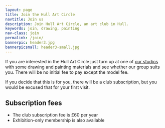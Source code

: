 ```yaml
---
layout: page
title: Join the Hull Art Circle
navtitle: Join us
description: Join Hull Art Circle, an art club in Hull.
keywords: join, drawing, painting
nav-class: join
permalink: /join/
bannerpic: header3.jpg
bannerpicsmall: header3-small.jpg
---
```


If you are interested in the Hull Art Circle just turn up at one of [our studios](/contact/ 'Hull Art Circle Studios') with some drawing and painting materials and see whether our group suits you. There will be no initial fee to pay except the model fee.

If you decide that this is for you, there will be a club subscription, but you would be excused that for your first visit.

## Subscription fees

* The club subscription fee is £60 per year
* Exhibition-only membership is also available


